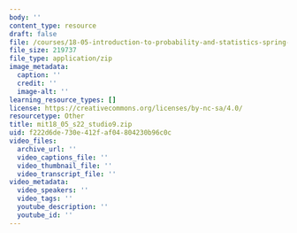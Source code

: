 ```yaml
---
body: ''
content_type: resource
draft: false
file: /courses/18-05-introduction-to-probability-and-statistics-spring-2022/mit18_05_s22_studio9.zip
file_size: 219737
file_type: application/zip
image_metadata:
  caption: ''
  credit: ''
  image-alt: ''
learning_resource_types: []
license: https://creativecommons.org/licenses/by-nc-sa/4.0/
resourcetype: Other
title: mit18_05_s22_studio9.zip
uid: f222d6de-730e-412f-af04-804230b96c0c
video_files:
  archive_url: ''
  video_captions_file: ''
  video_thumbnail_file: ''
  video_transcript_file: ''
video_metadata:
  video_speakers: ''
  video_tags: ''
  youtube_description: ''
  youtube_id: ''
---
```

